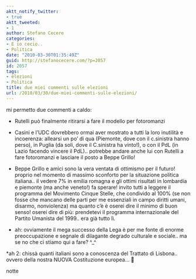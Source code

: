 ```yaml
---
aktt_notify_twitter:
- true
aktt_tweeted:
- 1
author: Stefano Cecere
categories:
- E io cecio..
- Politica
date: "2010-03-30T01:35:49Z"
guid: http://stefanocecere.com/?p=2057
id: 2057
tags:
- elezioni
- Politica
title: due miei commenti sulle elezioni
url: /2010/03/30/due-miei-commenti-sulle-elezioni/
---
```


mi permetto due commenti a caldo:

* Rutelli può finalmente ritirarsi a fare il modello per fotoromanzi

* Casini e l&#8217;UDC dovrebbero ormai aver mostrato a tutti la loro inutilità e incoerenza: allearsi un po&#8217; di qua (Piemonte, dove con il c.sinistra hanno perso), in Puglia (da soli, dove il C.sinistra ha vinto!), o con il PdL (in Lazio facendo vincere il PdL).. potrebbe andare anche lui con Rutelli a fare fotoromanzi e lasciare il posto a Beppe Grillo!

* Beppe Grillo e amici sono la vera ventata di ottimismo per il futuro! proprio nel momento di massimo sconforto per la situazione politica italiana.. il vedere 7% in emilia romagna e gli ottimi risultati in lombardia e piemonte (ma anche veneto!) fa sperare! invito tutti a leggere il programma del Movimento Cinque Stelle, che condivido al 100% (se non fosse che mancano delle parti per me essenziali in campo diritti umani, disarmo, nonviolenza) ma quanto c&#8217;è è oserei dire il minimo di buon senso! oserei dire di più: prendetevi il programma internazionale del Partito Umanista del 1999.. era già tutto lì.

* ah: ovviamente il mega successo della Lega è per me fonte di enorme preoccupazione e segnale di dilagante degrado culturale e sociale.. ma se no che ci stiamo qui a fare? ^_^

*ah 2: chissà quanti italiani sono a conoscenza del Trattato di Lisbona.. ovvero della nostra NUOVA Costituzione europea&#8230; 🙂

notte